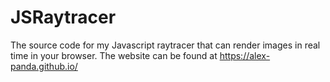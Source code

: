 # JSRaytracer
The source code for my Javascript raytracer that can render images in real time in your browser. The website can be found at https://alex-panda.github.io/
